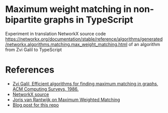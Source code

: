# Maximum weight matching in non-bipartite graphs in TypeScript
Experiment in translation NetworkX source code https://networkx.org/documentation/stable/reference/algorithms/generated/networkx.algorithms.matching.max_weight_matching.html of an algorithm from Zvi Galil to TypeScript


# References
- [Zvi Galil, Efficient algorithms for finding maximum matching in graphs, ACM Computing Surveys, 1986.](https://dl.acm.org/doi/10.1145/6462.6502)
- [NetworkX source](https://networkx.org/documentation/stable/reference/algorithms/generated/networkx.algorithms.matching.max_weight_matching.html)
- [Joris van Rantwijk on Maximum Weighted Matching](https://jorisvr.nl/article/maximum-matching)
- [Blog post for this repo](https://portegi.es/blog/translating-max-weight-graph-matching-llms)
